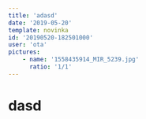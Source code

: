 ```yaml
---
title: 'adasd'
date: '2019-05-20'
template: novinka
id: '20190520-182501000'
user: 'ota'
pictures:
    - name: '1558435914_MIR_5239.jpg'
      ratio: '1/1'
---
```

# dasd
